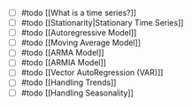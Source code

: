 - [ ] #todo [[What is a time series?]]
- [ ] #todo [[Stationarity|Stationary Time Series]]
- [ ] #todo [[Autoregressive Model]] 
- [ ] #todo [[Moving Average Model]]
- [ ] #todo [[ARMA Model]]
- [ ] #todo [[ARMIA Model]]
- [ ] #todo [[Vector AutoRegression (VAR)]]
- [ ] #todo [[Handling Trends]]
- [ ] #todo [[Handling Seasonality]]